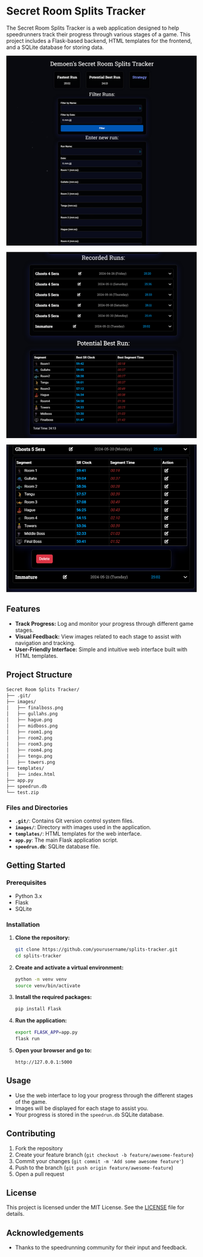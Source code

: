 # Secret Room Splits Tracker

The Secret Room Splits Tracker is a web application designed to help speedrunners track their progress through various stages of a game. This project includes a Flask-based backend, HTML templates for the frontend, and a SQLite database for storing data.

![alt text](screenshots/Pastedimage20240729140713.png)

![alt text](screenshots/Pastedimage20240729140732.png)

![alt text](screenshots/Pastedimage20240729140753.png)

## Features

- **Track Progress:** Log and monitor your progress through different game stages.
- **Visual Feedback:** View images related to each stage to assist with navigation and tracking.
- **User-Friendly Interface:** Simple and intuitive web interface built with HTML templates.

## Project Structure

```
Secret Room Splits Tracker/
├── .git/
├── images/
│   ├── finalboss.png
│   ├── gullahs.png
│   ├── hague.png
│   ├── midboss.png
│   ├── room1.png
│   ├── room2.png
│   ├── room3.png
│   ├── room4.png
│   ├── tengu.png
│   ├── towers.png
├── templates/
│   ├── index.html
├── app.py
├── speedrun.db
└── test.zip
```

### Files and Directories

- **`.git/`**: Contains Git version control system files.
- **`images/`**: Directory with images used in the application.
- **`templates/`**: HTML templates for the web interface.
- **`app.py`**: The main Flask application script.
- **`speedrun.db`**: SQLite database file.

## Getting Started

### Prerequisites

- Python 3.x
- Flask
- SQLite

### Installation

1. **Clone the repository:**
   ```bash
   git clone https://github.com/yourusername/splits-tracker.git
   cd splits-tracker
   ```

2. **Create and activate a virtual environment:**
   ```bash
   python -m venv venv
   source venv/bin/activate
   ```

3. **Install the required packages:**
   ```bash
   pip install Flask
   ```

4. **Run the application:**
   ```bash
   export FLASK_APP=app.py
   flask run
   ```

5. **Open your browser and go to:**
   ```
   http://127.0.0.1:5000
   ```

## Usage

- Use the web interface to log your progress through the different stages of the game.
- Images will be displayed for each stage to assist you.
- Your progress is stored in the `speedrun.db` SQLite database.

## Contributing

1. Fork the repository
2. Create your feature branch (`git checkout -b feature/awesome-feature`)
3. Commit your changes (`git commit -m 'Add some awesome feature'`)
4. Push to the branch (`git push origin feature/awesome-feature`)
5. Open a pull request

## License

This project is licensed under the MIT License. See the [LICENSE](LICENSE) file for details.

## Acknowledgements

- Thanks to the speedrunning community for their input and feedback.
